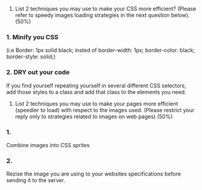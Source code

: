 1. List 2 techniques you may use to make your CSS more efficient? (Please refer to speedy images loading strategies in the next question below). (50%)

### 1. Minify you CSS 
(i.e Border: 1px solid black; insted of 
border-width: 1px;
border-color: black;
border-style: solid;)

### 2. DRY out your code
If you find yourself repeating yourself in several different CSS selectors, add those styles to a class and add that class to the elements you need.

1. List 2 techniques you may use to make your pages more efficient (speedier to load) with respect to the images used.  (Please restrict your reply only to strategies related to images on web pages) (50%)

### 1.
Combine images into CSS sprites

### 2.
Rezise the image you are using to your websites specifications before sending it to the server.